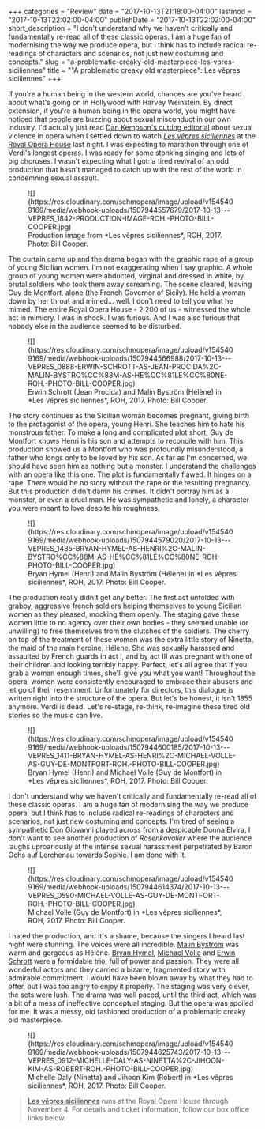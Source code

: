+++
categories = "Review"
date = "2017-10-13T21:18:00-04:00"
lastmod = "2017-10-13T22:02:00-04:00"
publishDate = "2017-10-13T22:02:00-04:00"
short_description = "I don't understand why we haven't critically and fundamentally re-read all of these classic operas. I am a huge fan of modernising the way we produce opera, but I think has to include radical re-readings of characters and scenarios, not just new costuming and concepts."
slug = "a-problematic-creaky-old-masterpiece-les-vpres-siciliennes"
title = "&quot;A problematic creaky old masterpiece&quot;: Les vêpres siciliennes"
+++

If you're a human being in the western world, chances are you've heard about what's going on in Hollywood with Harvey Weinstein. By direct extension, if you're a human being in the opera world, you might have noticed that people are buzzing about sexual misconduct in our own industry. I'd actually just read [Dan Kempson's cutting editorial](/operas-sexual-assault-secret/) about sexual violence in opera when I settled down to watch [*Les vêpres siciliennes*](http://www.roh.org.uk/productions/les-vepres-siciliennes-by-stefan-herheim) at the [Royal Opera House](/scene/companies/royal-opera-house/) last night. I was expecting to marathon through one of Verdi's longest operas. I was ready for some stonking singing and lots of big choruses. I wasn't expecting what I got: a tired revival of an odd production that hasn't managed to catch up with the rest of the world in condemning sexual assault.

<figure data-type="image">
![](https://res.cloudinary.com/schmopera/image/upload/v1545409169/media/webhook-uploads/1507944557679/2017-10-13---VEPRES_1842-PRODUCTION-IMAGE-ROH.-PHOTO-BILL-COOPER.jpg)
<figcaption>Production image from *Les vêpres siciliennes*, ROH, 2017. Photo: Bill Cooper.</figcaption>
</figure>

The curtain came up and the drama began with the graphic rape of a group of young Sicilian women. I'm not exaggerating when I say graphic. A whole group of young women were abducted, virginal and dressed in white, by brutal soldiers who took them away screaming. The scene cleared, leaving Guy de Montfort, alone (the French Governor of Sicily). He held a woman down by her throat and mimed… well. I don't need to tell you what he mimed. The entire Royal Opera House - 2,200 of us - witnessed the whole act in mimicry. I was in shock. I was furious. And I was also furious that nobody else in the audience seemed to be disturbed. 

<figure data-type="image">
![](https://res.cloudinary.com/schmopera/image/upload/v1545409169/media/webhook-uploads/1507944566988/2017-10-13---VEPRES_0888-ERWIN-SCHROTT-AS-JEAN-PROCIDA%2C-MALIN-BYSTRO%CC%88M-AS-HE%CC%81LE%CC%80NE-ROH.-PHOTO-BILL-COOPER.jpg)
<figcaption>Erwin Schrott (Jean Procida) and Malin Byström (Hélène) in *Les vêpres siciliennes*, ROH, 2017. Photo: Bill Cooper.</figcaption>
</figure>

The story continues as the Sicilian woman becomes pregnant, giving birth to the protagonist of the opera, young Henri. She teaches him to hate his monstrous father. To make a long and complicated plot short, Guy de Montfort knows Henri is his son and attempts to reconcile with him. This production showed us a Montfort who was profoundly misunderstood, a father who longs only to be loved by his son. As far as I'm concerned, we should have seen him as nothing but a monster. I understand the challenges with an opera like this one. The plot is fundamentally flawed. It hinges on a rape. There would be no story without the rape or the resulting pregnancy. But this production didn't damn his crimes. It didn't portray him as a monster, or even a cruel man. He was sympathetic and lonely, a character you were meant to love despite his roughness. 

<figure data-type="image">
![](https://res.cloudinary.com/schmopera/image/upload/v1545409169/media/webhook-uploads/1507944579020/2017-10-13---VEPRES_1485-BRYAN-HYMEL-AS-HENRI%2C-MALIN-BYSTRO%CC%88M-AS-HE%CC%81LE%CC%80NE-ROH-PHOTO-BILL-COOPER.jpg)
<figcaption>Bryan Hymel (Henri) and Malin Byström (Hélène) in *Les vêpres siciliennes*, ROH, 2017. Photo: Bill Cooper.</figcaption>
</figure>
 
The production really didn't get any better. The first act unfolded with grabby, aggressive french soldiers helping themselves to young Sicilian women as they pleased, mocking them openly. The staging gave these women little to no agency over their own bodies - they seemed unable (or unwilling) to free themselves from the clutches of the soldiers. The cherry on top of the treatment of these women was the extra little story of Ninetta, the maid of the main heroine, Hélène. She was sexually harassed and assaulted by French guards in act I, and by act III was pregnant with one of their children and looking terribly happy. Perfect, let's all agree that if you grab a woman enough times, she'll give you what you want! Throughout the opera, women were consistently encouraged to embrace their abusers and let go of their resentment. Unfortunately for directors, this dialogue is written right into the structure of the opera. But let's be honest, it isn't 1855 anymore. Verdi is dead. Let's re-stage, re-think, re-imagine these tired old stories so the music can live.

<figure data-type="image">
![](https://res.cloudinary.com/schmopera/image/upload/v1545409169/media/webhook-uploads/1507944600185/2017-10-13---VEPRES_1411-BRYAN-HYMEL-AS-HENRI%2C-MICHAEL-VOLLE-AS-GUY-DE-MONTFORT-ROH.-PHOTO-BILL-COOPER.jpg)
<figcaption>Bryan Hymel (Henri) and Michael Volle (Guy de Montfort) in *Les vêpres siciliennes*, ROH, 2017. Photo: Bill Cooper.</figcaption>
</figure>

I don't understand why we haven't critically and fundamentally re-read all of these classic operas. I am a huge fan of modernising the way we produce opera, but I think has to include radical re-readings of characters and scenarios, not just new costuming and concepts. I'm tired of seeing a sympathetic Don Giovanni played across from a despicable Donna Elvira. I don't want to see another production of *Rosenkavalier* where the audience laughs uproariously at the intense sexual harassment perpetrated by Baron Ochs auf Lerchenau towards Sophie. I am done with it. 

<figure data-type="image">
![](https://res.cloudinary.com/schmopera/image/upload/v1545409169/media/webhook-uploads/1507944614374/2017-10-13---VEPRES_0590-MICHAEL-VOLLE-AS-GUY-DE-MONTFORT-ROH.-PHOTO-BILL-COOPER.jpg)
<figcaption>Michael Volle (Guy de Montfort) in *Les vêpres siciliennes*, ROH, 2017. Photo: Bill Cooper.</figcaption>
</figure>

I hated the production, and it's a shame, because the singers I heard last night were stunning. The voices were all incredible. [Malin Byström](/scene/people/malin-bystrom/) was warm and gorgeous as Hélène. [Bryan Hymel](/scene/people/bryan-hymel/), [Michael Volle](/scene/people/michael-volle/) and [Erwin Schrott](/scene/people/erwin-schrott/) were a formidable trio, full of power and passion. They were all wonderful actors and they carried a bizarre, fragmented story with admirable commitment. I would have been blown away by what they had to offer, but I was too angry to enjoy it properly. The staging was very clever, the sets were lush. The drama was well paced, until the third act, which was a bit of a mess of ineffective conceptual staging. But the opera was spoiled for me. It was a messy, old fashioned production of a problematic creaky old masterpiece.

<figure data-type="image">
![](https://res.cloudinary.com/schmopera/image/upload/v1545409169/media/webhook-uploads/1507944625743/2017-10-13---VEPRES_0912-MICHELLE-DALY-AS-NINETTA%2C-JIHOON-KIM-AS-ROBERT-ROH.-PHOTO-BILL-COOPER.jpg)
<figcaption>Michelle Daly (Ninetta) and Jihoon Kim (Robert) in *Les vêpres siciliennes*, ROH, 2017. Photo: Bill Cooper.</figcaption>
</figure>

>[Les vêpres siciliennes](http://www.roh.org.uk/productions/les-vepres-siciliennes-by-stefan-herheim) runs at the Royal Opera House through November 4. For details and ticket information, follow our box office links below.
